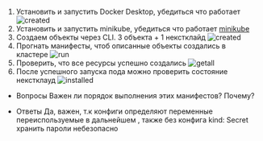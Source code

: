 1. Установить и запустить Docker Desktop, убедиться что работает
![created](https://github.com/yuzik/itmo_devops/assets/60525058/9fc8fde1-63b1-47f2-bd73-0a538f427fab)
2.  Установить и запустить  minikube, убедиться что работает
[minikube](https://github.com/yuzik/itmo_devops/assets/60525058/432b4f6e-7937-403f-a487-24e19125dabc)
3. Создаем объекты через CLI. 3 объекта + 1 некстклайд
![created](https://github.com/yuzik/itmo_devops/assets/60525058/087188fe-33ee-4e49-b6d9-ac253446eee8)
4. Прогнать манифесты, чтоб описанные объекты создались в кластере
![run](https://github.com/yuzik/itmo_devops/assets/60525058/05a36254-d737-45ee-9e4c-99a5ae60d1ee)
5. Проверить, что все ресурсы успешно создались
![getall](https://github.com/yuzik/itmo_devops/assets/60525058/b8c16a4c-a3c8-4789-85ab-4b7dafdb1aab)
6. После успешного запуска пода можно проверить состояние некстклауд
![installed](https://github.com/yuzik/itmo_devops/assets/60525058/e52ae205-03d1-4cfa-bc80-1424fd65011d)

* Вопросы
Важен ли порядок выполнения этих манифестов? Почему?

* Ответы 
Да, важен, т.к конфиги определяют переменные переиспользуемые в дальнейшем , также без конфига kind: Secret хранить пароли небезопасно 
